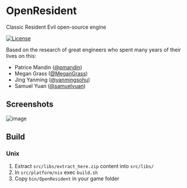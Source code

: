 # OpenResident
Classic Resident Evil open-source engine

[![License](https://img.shields.io/badge/License-BSD%202--Clause-orange.svg)](https://opensource.org/licenses/BSD-2-Clause)  

Based on the research of great engineers who spent many years of their lives on this:
- Patrice Mandin ([@pmandin](https://github.com/pmandin))
- Megan Grass ([@MeganGrass](https://github.com/MeganGrass))
- Jing Yanming ([@yanmingsohu](https://github.com/yanmingsohu))
- Samuel Yuan ([@samuelyuan](https://github.com/samuelyuan))

## Screenshots
![image](https://user-images.githubusercontent.com/796763/192126092-b956fac0-e86a-4c5b-a9bc-91b586b2bfbc.png)

## Build

### Unix

1. Extract `src/libs/extract_here.zip` content into `src/libs/`
2. In `src/platform/nix` exec `build.sh`
3. Copy `bin/OpenResident` in your game folder


